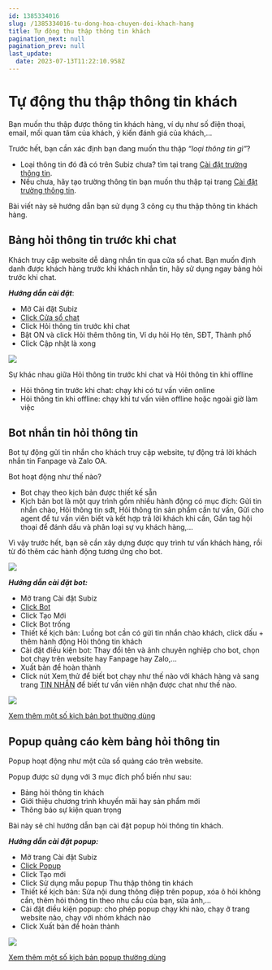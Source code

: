 ```yaml
---
id: 1385334016
slug: /1385334016-tu-dong-hoa-chuyen-doi-khach-hang
title: Tự động thu thập thông tin khách
pagination_next: null
pagination_prev: null
last_update:
  date: 2023-07-13T11:22:10.958Z
---
```


# Tự động thu thập thông tin khách




Bạn muốn thu thập được thông tin khách hàng, ví dụ như số điện thoại, email, mối quan tâm của khách, ý kiến đánh giá của khách,...



Trước hết, bạn cần xác định bạn đang muốn thu thập *“loại thông tin gì”*? 

- Loại thông tin đó đã có trên Subiz chưa? tìm tại trang [Cài đặt trường thông tin](https://app.subiz.com.vn/settings/user-attributes).
- Nếu chưa, hãy tạo trường thông tin bạn muốn thu thập tại trang [Cài đặt trường thông tin](https://app.subiz.com.vn/settings/user-attributes).



Bài viết này sẽ hướng dẫn bạn sử dụng 3 công cụ thu thập thông tin khách hàng.
## Bảng hỏi thông tin trước khi chat


Khách truy cập website dễ dàng nhắn tin qua cửa sổ chat. Bạn muốn định danh được khách hàng trước khi khách nhắn tin, hãy sử dụng ngay bảng hỏi trước khi chat.



***Hướng dẫn cài đặt***: 

- Mở Cài đặt Subiz
- [Click Cửa sổ chat ](https://app.subiz.com.vn/chatbox/design)
- Click Hỏi thông tin trước khi chat
- Bật ON và click Hỏi thêm thông tin, Ví dụ hỏi Họ tên, SĐT, Thành phố
- Click Cập nhật là xong




![](https://vcdn.subiz-cdn.com/file/fisgyrbqouvhrlvpzkoo_acpxkgumifuoofoosble/unnamed.png)


Sự khác nhau giữa Hỏi thông tin trước khi chat và Hỏi thông tin khi offline

- Hỏi thông tin trước khi chat: chạy khi có tư vấn viên online
- Hỏi thông tin khi offline: chạy khi tư vấn viên offline hoặc ngoài giờ làm việc
## Bot nhắn tin hỏi thông tin 


Bot tự động gửi tin nhắn cho khách truy cập website, tự động trả lời khách nhắn tin Fanpage và Zalo OA.

Bot hoạt động như thế nào?

- Bot chạy theo kịch bản được thiết kế sẵn
- Kịch bản bot là một quy trình gồm nhiều hành động có mục đích: Gửi tin nhắn chào, Hỏi thông tin sđt, Hỏi thông tin sản phẩm cần tư vấn, Gửi cho agent để tư vấn viên biết và kết hợp trả lời khách khi cần, Gắn tag hội thoại để đánh dấu và phân loại sự vụ khách hàng,...

Vì vậy trước hết, bạn sẽ cần xây dựng được quy trình tư vấn khách hàng, rồi từ đó thêm các hành động tương ứng cho bot.


![](https://vcdn.subiz-cdn.com/file/fisgyrbqszerfhnzvqsc_acpxkgumifuoofoosble/unnamed.png)


***Hướng dẫn cài đặt bot:***

- Mở trang Cài đặt Subiz
- [Click Bot](https://app.subiz.com.vn/bots)
- Click Tạo Mới
- Click Bot trống
- Thiết kế kịch bản: Luồng bot cần có gửi tin nhắn chào khách, click dấu + thêm hành động Hỏi thông tin khách
- Cài đặt điều kiện bot: Thay đổi tên và ảnh chuyên nghiệp cho bot, chọn bot chạy trên website hay Fanpage hay Zalo,...
- Xuất bản để hoàn thành
- Click nút Xem thử để biết bot chạy như thế nào với khách hàng và sang trang [TIN NHẮN](https://app.subiz.com.vn/convo) để biết tư vấn viên nhận được chat như thế nào.


![](https://vcdn.subiz-cdn.com/file/fisgyrbqwnxujnmhacbt_acpxkgumifuoofoosble/unnamed.png)




[Xem thêm một số kịch bản bot thường dùng](https://subiz.com.vn/docs/1385334016-tu-dong-hoa-chuyen-%C4%91oi-khach-hang)
## Popup quảng cáo kèm bảng hỏi thông tin


Popup hoạt động như một cửa sổ quảng cáo trên website.



Popup được sử dụng với 3 mục đích phổ biến như sau:

- Bảng hỏi thông tin khách
- Giới thiệu chương trình khuyến mãi hay sản phẩm mới
- Thông báo sự kiện quan trọng

Bài này sẽ chỉ hướng dẫn bạn cài đặt popup hỏi thông tin khách.

***Hướng dẫn cài đặt popup:***

- Mở trang Cài đặt Subiz
- [Click Popup](https://app.subiz.com.vn/web_plugin?type=popup)
- Click Tạo mới
- Click Sử dụng mẫu popup Thu thập thông tin khách
- Thiết kế kịch bản: Sửa nội dung thông điệp trên popup, xóa ô hỏi không cần, thêm hỏi thông tin theo nhu cầu của bạn, sửa ảnh,...
- Cài đặt điều kiện popup: cho phép popup chạy khi nào, chạy ở trang website nào, chạy với nhóm khách nào
- Click Xuất bản để hoàn thành




![](https://vcdn.subiz-cdn.com/file/fisgyrbrbpvixywbdzex_acpxkgumifuoofoosble/unnamed.png)


[Xem thêm một số kịch bản popup thường dùng](https://subiz.com.vn/docs/1083215603-popup-chuyen-doi-khach-tiem-nang#k%E1%BB%8Bch-b%E1%BA%A3n-popup-%C4%91%C4%83ng-k%C3%BD-t%C6%B0-v%E1%BA%A5n-cho-t%E1%BA%A5t-c%E1%BA%A3-kh%C3%A1ch-truy-c%E1%BA%ADp-website)